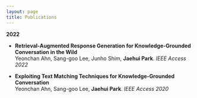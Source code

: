 ```yaml
---
layout: page
title: Publications
---
```


**2022**

- **Retrieval-Augmented Response Generation for Knowledge-Grounded Conversation in the Wild**  
  Yeonchan Ahn, Sang-goo Lee, Junho Shim, **Jaehui Park**. 
  *IEEE Access 2022*  

- **Exploiting Text Matching Techniques for Knowledge-Grounded Conversation**  
  Yeonchan Ahn, Sang-goo Lee, **Jaehui Park**. 
  *IEEE Access 2020*  


